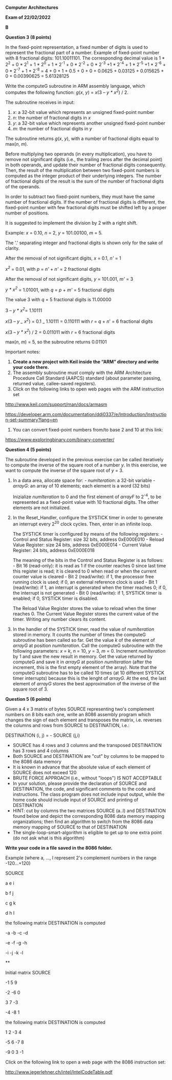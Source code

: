 ﻿**Computer Architectures**

**Exam of 22/02/2022**

**B**

**Question 3 (8 points)**

In the fixed-point representation, a fixed number of digits is used to represent the fractional part of a number. Example of fixed-point number with 8 fractional digits: 101.10011101. The corresponding decimal value is 1 \* 2<sup>2</sup> + 0 \* 2<sup>1</sup> + 1 \* 2<sup>0</sup> + 1 \* 2<sup>-1</sup> + 0 \* 2<sup>-2</sup> + 0 \* 2<sup>-3</sup> +1 \* 2<sup>-4</sup> + 1 \* 2<sup>-5</sup> +1 \* 2<sup>-6</sup> + 0 \* 2<sup>-7</sup> + 1 \* 2<sup>-8</sup> = 4 + 0 + 1 + 0.5 + 0 + 0 + 0.0625 + 0.03125 + 0.015625 + 0 + 0.00390625 = 5.61328125

Write the computeG subroutine in ARM assembly language, which computes the following function: <i>g</i>(<i>x</i>, <i>y</i>) = <i>x</i>(3 – <i>y \* x<sup>2</sup></i>) / 2.

The subroutine receives in input:

1. _x_: a 32-bit value which represents an unsigned fixed-point number
1. _n_: the number of fractional digits in _x_
1. _y_: a 32-bit value which represents another unsigned fixed-point number
1. _m_: the number of fractional digits in _y_

The subroutine returns _g_(_x_, _y_), with a number of fractional digits equal to max(_n_, _m_).

Before multiplying two operands (in every multiplication), you have to remove not significant digits (i.e., the trailing zeros after the decimal point) in both operands, and update their number of fractional digits consequently. Then, the result of the multiplication between two fixed-point numbers is computed as the integer product of their underlying integers. The number of fractional digits of the result is the sum of the number of fractional digits of the operands.

In order to subtract two fixed-point numbers, they must have the same number of fractional digits. If the number of fractional digits is different, the fixed-point number with few fractional digits must be shifted left by a proper number of positions.

It is suggested to implement the division by 2 with a right shift.

Example: _x_ = 0.10, _n_ = 2, _y_ = 101.00100, _m_ = 5.

The '.' separating integer and fractional digits is shown only for the sake of clarity.

After the removal of not significant digits, _x_ = 0.1, _n'_ = 1

<i>x<sup>2</sup></i> = 0.01, with <i>p</i> = <i>n'</i> + <i>n'</i> = 2 fractional digits

After the removal of not significant digits, _y_ = 101.001, _m'_ = 3

<i>y \* x<sup>2</sup></i> = 1.01001, with <i>q</i> = <i>p</i> + <i>m'</i> = 5 fractional digits

The value 3 with _q_ = 5 fractional digits is 11.00000

3 – <i>y \* x<sup>2</sup></i>= 1.10111

<i>x</i>(3 – <i>y _ x<sup>2</sup></i>) = 0.1 _ 1.10111 = 0.110111 with <i>r</i> = <i>q</i> + <i>n</i>' = 6 fractional digits

<i>x</i>(3 – <i>y \* x<sup>2</sup></i>) / 2 = 0.011011 with <i>r</i> = 6 fractional digits

max(_n_, _m_) = 5, so the subroutine returns 0.01101

Important notes:

1. **Create a new project with Keil inside the “ARM” directory and write your code there.**
1. The assembly subroutine must comply with the ARM Architecture Procedure Call Standard (AAPCS) standard (about parameter passing, returned value, callee-saved registers).
1. Click on the following links to open web pages with the ARM instruction set

<http://www.keil.com/support/man/docs/armasm>

<https://developer.arm.com/documentation/ddi0337/e/Introduction/Instruction-set-summary?lang=en>

1. You can convert fixed-point numbers from/to base 2 and 10 at this link:

<https://www.exploringbinary.com/binary-converter/>

**Question 4 (5 points)**

The subroutine developed in the previous exercise can be called iteratively to compute the inverse of the square root of a number _y_. In this exercise, we want to compute the inverse of the square root of _y_ = 3.

1. In a data area, allocate space for: - _numIteration_: a 32-bit variable - _arrayG_: an array of 10 elements; each element is a word (32 bits)

   Inizialize _numIteration_ to 0 and the first element of _arrayF_ to 2<sup>-4</sup>, to be represented as a fixed-point value with 10 fractional digits. The other elements are not initialized.

1. In the Reset_Handler, configure the SYSTICK timer in order to generate an interrupt every 2<sup>20</sup> clock cycles. Then, enter in an infinite loop.

   The SYSTICK timer is configured by means of the following registers: - Control and Status Register: size 32 bits, address 0xE000E010 - Reload Value Register: size 24 bits, address 0xE000E014 - Current Value Register: 24 bits, address 0xE000E018

   The meaning of the bits in the Control and Status Register is as follows: - Bit 16 (read-only): it is read as 1 if the counter reaches 0 since last time this register is read; it is cleared to 0 when read or when the current counter value is cleared - Bit 2 (read/write): if 1, the processor free running clock is used; if 0, an external reference clock is used - Bit 1 (read/write): if 1, an interrupt is generated when the timer reaches 0; if 0, the interrupt is not generated - Bit 0 (read/write): if 1, SYSTICK timer is enabled; if 0, SYSTICK timer is disabled.

   The Reload Value Register stores the value to reload when the timer reaches 0.
   The Current Value Register stores the current value of the timer. Writing any number clears its content.

1. In the handler of the SYSTICK timer, read the value of _numIteration_ stored in memory. It counts the number of times the computeG subroutine has been called so far. Get the value _k_ of the element of _arrayG_ at position _numIteration_. Call the computeG subroutine with the following parameters: _x_ = _k_, _n_ = 10, _y_ = 3, _m_ = 0.
   Increment _numIteration_ by 1 and save the new result in memory.
   Get the value returned by computeG and save it in _arrayG_ at position _numIteration_ (after the increment, this is the first empty element of the array).
   Note that the computeG subroutine has to be called 10 times (at 10 different SYSTICK timer interrupts) because this is the lenght of _arrayG_. At the end, the last element of _arrayG_ stores the best approximation of the inverse of the square root of 3.

**Question 5 (6 points)**

Given a 4 x 3 matrix of bytes SOURCE representing two's complement numbers on 8 bits each one, write an 8086 assembly program which changes the sign of each element and transposes the matrix, i.e. reverses the columns and rows from SOURCE to DESTINATION, i.e.:

DESTINATION (i, j) = - SOURCE (j,i)

- SOURCE has 4 rows and 3 columns and the transposed DESTINATION has 3 rows and 4 columns
- Both SOURCE and DESTINATION are "cut" by columns to be mapped to the 8086 data memory
- It is known in advance that the absolute value of each element of SOURCE does not exceed 120
- BRUTE FORCE APPROACH (i.e., without "loops") IS NOT ACCEPTABLE
- In your solution, please provide the declaration of SOURCE and DESTINATION, the code, and significant comments to the code and instructions. The class program does not include input output, while the home code should include input of SOURCE and printing of DESTINATION
- HINT: cut by columns the two matrices SOURCE (a..l) and DESTINATION found below and depict the corresponding 8086 data memory mapping organizations; then find an algorithm to switch from the 8086 data memory mapping of SOURCE to that of DESTINATION
- The single-loop-smart-algorithm is eligible to get up to one extra point (do not ask what is this algorithm)

**Write your code in a file saved in the 8086 folder.**

Example (where a, ..., l represent 2's complement numbers in the range -120...+120)

SOURCE

a e i

b f j

c g k

d h l

the following matrix DESTINATION is computed

-a -b -c -d

-e -f -g -h

-i -j -k -l

\*\*

Initial matrix SOURCE

-1 5 9

-2 -6 0

3 7 -3

-4 -8 1

the following matrix DESTINATION is computed

1 2 -3 4

-5 6 -7 8

-9 0 3 -1

Click on the following link to open a web page with the 8086 instruction set:

<http://www.jegerlehner.ch/intel/IntelCodeTable.pdf>
